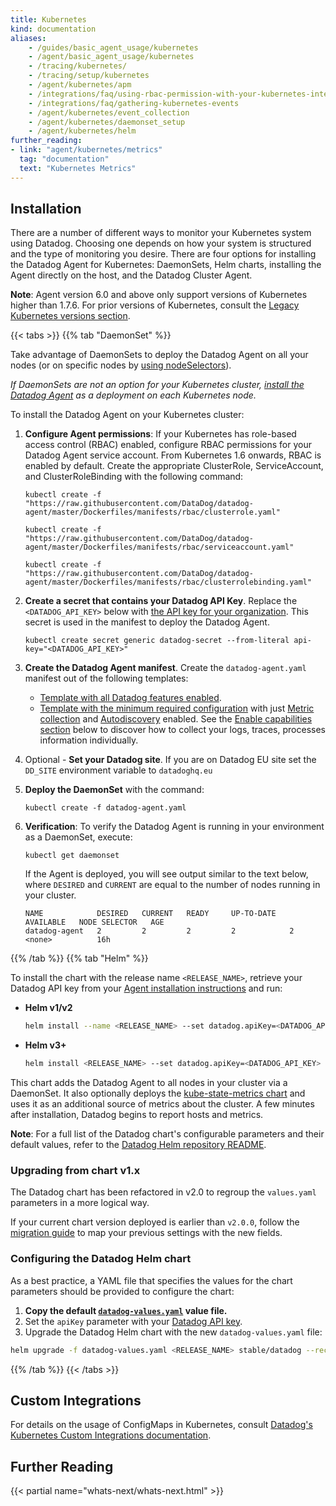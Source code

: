 ```yaml
---
title: Kubernetes
kind: documentation
aliases:
    - /guides/basic_agent_usage/kubernetes
    - /agent/basic_agent_usage/kubernetes
    - /tracing/kubernetes/
    - /tracing/setup/kubernetes
    - /agent/kubernetes/apm
    - /integrations/faq/using-rbac-permission-with-your-kubernetes-integration
    - /integrations/faq/gathering-kubernetes-events
    - /agent/kubernetes/event_collection
    - /agent/kubernetes/daemonset_setup
    - /agent/kubernetes/helm
further_reading:
- link: "agent/kubernetes/metrics"
  tag: "documentation"
  text: "Kubernetes Metrics"
---
```


## Installation

There are a number of different ways to monitor your Kubernetes system using Datadog. Choosing one depends on how your system is structured and the type of monitoring you desire. There are four options for installing the Datadog Agent for Kubernetes: DaemonSets, Helm charts, installing the Agent directly on the host, and the Datadog Cluster Agent.

**Note**: Agent version 6.0 and above only support versions of Kubernetes higher than 1.7.6. For prior versions of Kubernetes, consult the [Legacy Kubernetes versions section][1].

{{< tabs >}}
{{% tab "DaemonSet" %}}

Take advantage of DaemonSets to deploy the Datadog Agent on all your nodes (or on specific nodes by [using nodeSelectors][1]).

*If DaemonSets are not an option for your Kubernetes cluster, [install the Datadog Agent][2] as a deployment on each Kubernetes node.*

To install the Datadog Agent on your Kubernetes cluster:

1. **Configure Agent permissions**: If your Kubernetes has role-based access control (RBAC) enabled, configure RBAC permissions for your Datadog Agent service account. From Kubernetes 1.6 onwards, RBAC is enabled by default. Create the appropriate ClusterRole, ServiceAccount, and ClusterRoleBinding with the following command:

    ```shell
    kubectl create -f "https://raw.githubusercontent.com/DataDog/datadog-agent/master/Dockerfiles/manifests/rbac/clusterrole.yaml"

    kubectl create -f "https://raw.githubusercontent.com/DataDog/datadog-agent/master/Dockerfiles/manifests/rbac/serviceaccount.yaml"

    kubectl create -f "https://raw.githubusercontent.com/DataDog/datadog-agent/master/Dockerfiles/manifests/rbac/clusterrolebinding.yaml"
    ```

2. **Create a secret that contains your Datadog API Key**. Replace the `<DATADOG_API_KEY>` below with [the API key for your organization][3]. This secret is used in the manifest to deploy the Datadog Agent.

    ```shell
    kubectl create secret generic datadog-secret --from-literal api-key="<DATADOG_API_KEY>"
    ```

3. **Create the Datadog Agent manifest**. Create the `datadog-agent.yaml` manifest out of the following templates:

    - [Template with all Datadog features enabled][4].
    - [Template with the minimum required configuration][5] with just [Metric collection][6] and [Autodiscovery][7] enabled. See the [Enable capabilities section](#enable-capabilities) below to discover how to collect your logs, traces, processes information individually.

4. Optional - **Set your Datadog site**. If you are on Datadog EU site set the `DD_SITE` environment variable to `datadoghq.eu`

5. **Deploy the DaemonSet** with the command:

    ```shell
    kubectl create -f datadog-agent.yaml
    ```

6. **Verification**: To verify the Datadog Agent is running in your environment as a DaemonSet, execute:

    ```shell
    kubectl get daemonset
    ```

     If the Agent is deployed, you will see output similar to the text below, where `DESIRED` and `CURRENT` are equal to the number of nodes running in your cluster.

    ```shell
    NAME            DESIRED   CURRENT   READY     UP-TO-DATE   AVAILABLE   NODE SELECTOR   AGE
    datadog-agent   2         2         2         2            2           <none>          16h
    ```


[1]: https://kubernetes.io/docs/concepts/configuration/assign-pod-node/#nodeselector
[2]: https://hub.docker.com/r/datadog/agent
[3]: https://app.datadoghq.com/account/settings#api
[4]: /resources/yaml/datadog-agent-all-features.yaml
[5]: /resources/yaml/datadog-agent-vanilla.yaml
[6]: /agent/kubernetes/metrics
[7]: /agent/autodiscovery
{{% /tab %}}
{{% tab "Helm" %}}

To install the chart with the release name `<RELEASE_NAME>`, retrieve your Datadog API key from your [Agent installation instructions][1] and run:

- **Helm v1/v2**

    ```bash
    helm install --name <RELEASE_NAME> --set datadog.apiKey=<DATADOG_API_KEY> stable/datadog
    ```

- **Helm v3+**

    ```bash
    helm install <RELEASE_NAME> --set datadog.apiKey=<DATADOG_API_KEY> stable/datadog
    ```

This chart adds the Datadog Agent to all nodes in your cluster via a DaemonSet. It also optionally deploys the [kube-state-metrics chart][2] and uses it as an additional source of metrics about the cluster. A few minutes after installation, Datadog begins to report hosts and metrics.

**Note**: For a full list of the Datadog chart's configurable parameters and their default values, refer to the [Datadog Helm repository README][3].

### Upgrading from chart v1.x

The Datadog chart has been refactored in v2.0 to regroup the `values.yaml` parameters in a more logical way.

If your current chart version deployed is earlier than `v2.0.0`, follow the [migration guide][4] to map your previous settings with the new fields.

### Configuring the Datadog Helm chart

As a best practice, a YAML file that specifies the values for the chart parameters should be provided to configure the chart:

1. **Copy the default [`datadog-values.yaml`][5] value file.**
2. Set the `apiKey` parameter with your [Datadog API key][1].
3. Upgrade the Datadog Helm chart with the new `datadog-values.yaml` file:

```bash
helm upgrade -f datadog-values.yaml <RELEASE_NAME> stable/datadog --recreate-pods
```


[1]: https://app.datadoghq.com/account/settings#api
[2]: https://github.com/helm/charts/tree/master/stable/kube-state-metrics
[3]: https://github.com/helm/charts/tree/master/stable/datadog#configuration
[4]: https://github.com/helm/charts/blob/master/stable/datadog/docs/Migration_1.x_to_2.x.md
[5]: https://github.com/helm/charts/blob/master/stable/datadog/values.yaml
{{% /tab %}}
{{< /tabs >}}

## Custom Integrations

For details on the usage of ConfigMaps in Kubernetes, consult [Datadog's Kubernetes Custom Integrations documentation][2].

## Further Reading

{{< partial name="whats-next/whats-next.html" >}}

[1]: /agent/faq/kubernetes-legacy
[2]: /agent/kubernetes/integrations

